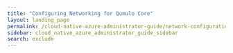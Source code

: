 ```yaml
---
title: "Configuring Networking for Qumulo Core"
layout: landing_page
permalink: /cloud-native-azure-administrator-guide/network-configuration/
sidebar: cloud_native_azure_administrator_guide_sidebar
search: exclude
---
```

